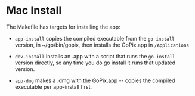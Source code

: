 # Mac Install

The Makefile has targets for installing the app:

* `app-install` copies the compiled executable from the `go install` version, in ~/go/bin/gopix, then installs the GoPix.app in `/Applications`

* `dev-install` installs an .app with a script that runs the `go install` version directly, so any time you do go install it runs that updated version.

* `app-dmg` makes a .dmg with the GoPix.app -- copies the compiled executable per app-install first.

